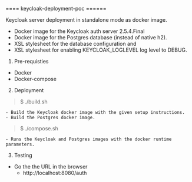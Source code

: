 ==== keycloak-deployment-poc ======

Keycloak server deployment in standalone mode as docker image.

- Docker image for the Keycloak auth server 2.5.4.Final
- Docker image for the Postgres database (instead of native h2).
- XSL stylesheet for the database configuration and 
- XSL stylesheet for enabling KEYCLOAK_LOGLEVEL log level to DEBUG.
1. Pre-requisties

- Docker
- Docker-compose
2. Deployment

> $ ./build.sh

    - Build the Keycloak docker image with the given setup instructions.
    - Build the Postgres docker image.


> $ ./compose.sh

    - Runs the Keycloak and Postgres images with the docker runtime parameters.
3. Testing

 - Go the the URL in the browser
    - http://localhost:8080/auth